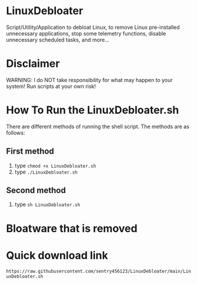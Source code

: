 # LinuxDebloater
Script/Utility/Application to debloat Linux, to remove Linux pre-installed unnecessary applications, stop some telemetry functions, disable unnecessary scheduled tasks, and more...

# Disclaimer
WARNING: I do NOT take responsibility for what may happen to your system! Run scripts at your own risk!

# How To Run the LinuxDebloater.sh
There are different methods of running the shell script. The methods are as follows:

## First method
1. type `chmod +x LinuxDebloater.sh`
2. type `./LinuxDebloater.sh`

## Second method
1. type `sh LinuxDebloater.sh`

# Bloatware that is removed
# Quick download link
`https://raw.githubusercontent.com/sentry456123/LinuxDebloater/main/LinuxDebloater.sh`
